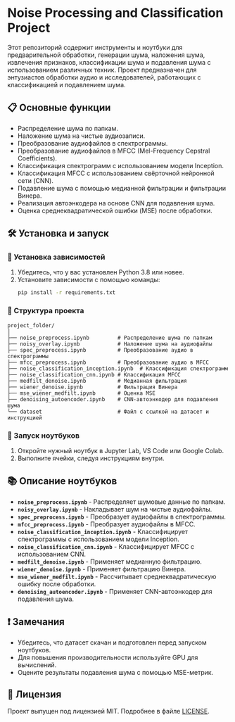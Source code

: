 # Noise Processing and Classification Project

Этот репозиторий содержит инструменты и ноутбуки для предварительной обработки, генерации шума, наложения шума, извлечения признаков, классификации шума и подавления шума с использованием различных техник. Проект предназначен для энтузиастов обработки аудио и исследователей, работающих с классификацией и подавлением шума.

## 📋 Основные функции

- Распределение шума по папкам.
- Наложение шума на чистые аудиозаписи.
- Преобразование аудиофайлов в спектрограммы.
- Преобразование аудиофайлов в MFCC (Mel-Frequency Cepstral Coefficients).
- Классификация спектрограмм с использованием модели Inception.
- Классификация MFCC с использованием свёрточной нейронной сети (CNN).
- Подавление шума с помощью медианной фильтрации и фильтрации Винера.
- Реализация автоэнкодера на основе CNN для подавления шума.
- Оценка среднеквадратической ошибки (MSE) после обработки.

## 🛠️ Установка и запуск

### 🔧 Установка зависимостей

1. Убедитесь, что у вас установлен Python 3.8 или новее.
2. Установите зависимости с помощью команды:
   ```bash
   pip install -r requirements.txt
   ```

### 📂 Структура проекта

```plaintext
project_folder/
│
├── noise_preprocess.ipynb         # Распределение шума по папкам
├── noisy_overlay.ipynb            # Наложение шума на аудиофайлы
├── spec_preprocess.ipynb          # Преобразование аудио в спектрограммы
├── mfcc_preprocess.ipynb          # Преобразование аудио в MFCC
├── noise_classification_inception.ipynb  # Классификация спектрограмм
├── noise_classification_cnn.ipynb # Классификация MFCC
├── medfilt_denoise.ipynb          # Медианная фильтрация
├── wiener_denoise.ipynb           # Фильтрация Винера
├── mse_wiener_medfilt.ipynb       # Оценка MSE
├── denoising_autoencoder.ipynb    # CNN-автоэнкодер для подавления шума
└── dataset                        # Файл с ссылкой на датасет и инструкцией
```

### 🚀 Запуск ноутбуков

1. Откройте нужный ноутбук в Jupyter Lab, VS Code или Google Colab.
2. Выполните ячейки, следуя инструкциям внутри.

## 📚 Описание ноутбуков

- **`noise_preprocess.ipynb`** - Распределяет шумовые данные по папкам.
- **`noisy_overlay.ipynb`** - Накладывает шум на чистые аудиофайлы.
- **`spec_preprocess.ipynb`** - Преобразует аудиофайлы в спектрограммы.
- **`mfcc_preprocess.ipynb`** - Преобразует аудиофайлы в MFCC.
- **`noise_classification_inception.ipynb`** - Классифицирует спектрограммы с использованием модели Inception.
- **`noise_classification_cnn.ipynb`** - Классифицирует MFCC с использованием CNN.
- **`medfilt_denoise.ipynb`** - Применяет медианную фильтрацию.
- **`wiener_denoise.ipynb`** - Применяет фильтрацию Винера.
- **`mse_wiener_medfilt.ipynb`** - Рассчитывает среднеквадратическую ошибку после обработки.
- **`denoising_autoencoder.ipynb`** - Применяет CNN-автоэнкодер для подавления шума.

## ❗ Замечания

- Убедитесь, что датасет скачан и подготовлен перед запуском ноутбуков.
- Для повышения производительности используйте GPU для вычислений.
- Оцените результаты подавления шума с помощью MSE-метрик.

## 📜 Лицензия

Проект выпущен под лицензией MIT. Подробнее в файле [LICENSE](LICENSE).


